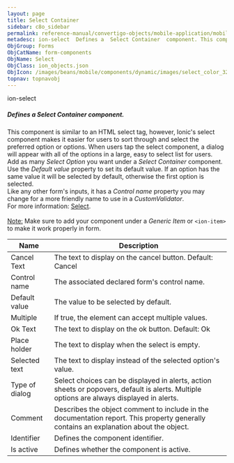 ```yaml
---
layout: page
title: Select Container
sidebar: c8o_sidebar
permalink: reference-manual/convertigo-objects/mobile-application/mobile-components/form-components/select-container/
metadesc: ion-select  Defines a  Select Container  component. This component is similar to an HTML select tag, however, Ionic's select component makes it easier
ObjGroup: Forms
ObjCatName: form-components
ObjName: Select
ObjClass: ion_objects.json
ObjIcon: /images/beans/mobile/components/dynamic/images/select_color_32x32.png
topnav: topnavobj
---
```

ion-select<br/>

##### Defines a <i>Select Container</i> component.<br/>
This component is similar to an HTML select tag, however, Ionic's select component makes it easier for users to sort through and select the preferred option or options. When users tap the select component, a dialog will appear with all of the options in a large, easy to select list for users.<br/>
Add as many <i>Select Option</i> you want under a <i>Select Container</i> component.<br/>
Use the <i>Default value</i> property to set its default value. If an option has the same value it will be selected by default, otherwise the first option is selected.<br/>
Like any other form's inputs, it has a <i>Control name</i> property you may change for a more friendly name to use in a <i>CustomValidator</i>.<br/>
For more information: <a href='https://ionicframework.com/docs/v3/components/#select'>Select</a>.<br/>
<br/>
<span class='orangetwinsoft'><u>Note:</u></span> Make sure to add your component under a <i>Generic Item</i> or <code>&lt;ion-item&gt;</code> to make it work properly in form.

Name | Description 
--- | ---
Cancel Text | The text to display on the cancel button. Default: Cancel
Control name | The associated declared form's control name.
Default value | The value to be selected by default.
Multiple | If true, the element can accept multiple values.
Ok Text | The text to display on the ok button. Default: Ok
Place holder | The text to display when the select is empty.
Selected text | The text to display instead of the selected option's value.
Type of dialog | Select choices can be displayed in alerts, action sheets or popovers, default is alerts. Multiple options are always displayed in alerts.
Comment | Describes the object comment to include in the documentation report.  This property generally contains an explanation about the object. 
Identifier | Defines the component identifier.  
Is active | Defines whether the component is active. 


